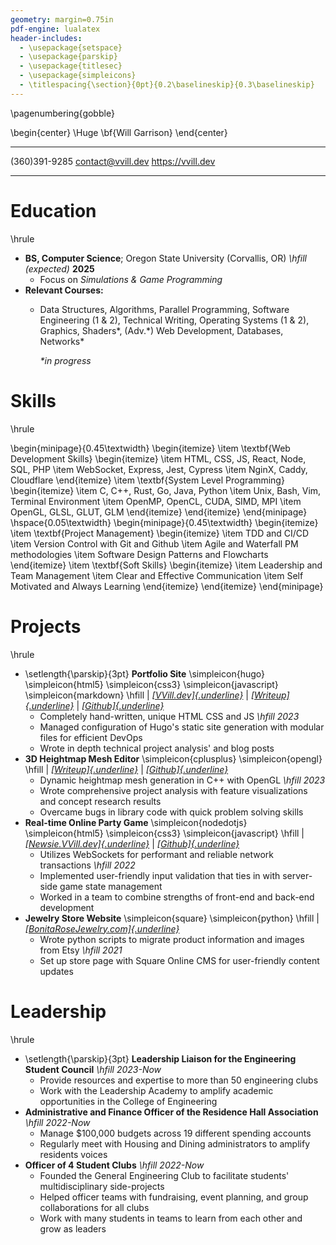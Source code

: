 ```yaml
---
geometry: margin=0.75in
pdf-engine: lualatex
header-includes:
  - \usepackage{setspace}
  - \usepackage{parskip}
  - \usepackage{titlesec}
  - \usepackage{simpleicons}
  - \titlespacing{\section}{0pt}{0.2\baselineskip}{0.3\baselineskip}
---
```


\pagenumbering{gobble}

\begin{center}
  \Huge \bf{Will Garrison}
\end{center}

  --------------- ------------------- -------------------
  (360)391-9285   contact@vvill.dev   https://vvill.dev
  --------------- ------------------- -------------------


# Education

\hrule

-   **BS, Computer Science**; Oregon State University (Corvallis, OR) *\hfill (expected)* **2025**
    -   Focus on *Simulations & Game Programming*
-   **Relevant Courses:**
    -   Data Structures, Algorithms, Parallel Programming, Software
        Engineering (1 & 2), Technical Writing, Operating Systems (1 &
        2), Graphics, Shaders\*, (Adv.\*) Web Development, Databases,
        Networks\*

        *\*in progress*

# Skills

\hrule

\begin{minipage}{0.45\textwidth}
  \begin{itemize}
  \item \textbf{Web Development Skills}
    \begin{itemize}
      \item HTML, CSS, JS, React, Node, SQL, PHP
      \item WebSocket, Express, Jest, Cypress
      \item NginX, Caddy, Cloudflare
    \end{itemize}
  \item \textbf{System Level Programming}
    \begin{itemize}
      \item C, C++, Rust, Go, Java, Python
      \item Unix, Bash, Vim, Terminal Environment
      \item OpenMP, OpenCL, CUDA, SIMD, MPI
      \item OpenGL, GLSL, GLUT, GLM
    \end{itemize}
  \end{itemize}
\end{minipage}
\hspace{0.05\textwidth}
\begin{minipage}{0.45\textwidth}
  \begin{itemize}
  \item \textbf{Project Management}
      \begin{itemize}
        \item TDD and CI/CD
        \item Version Control with Git and Github
        \item Agile and Waterfall PM methodologies
        \item Software Design Patterns and Flowcharts
      \end{itemize}
  \item \textbf{Soft Skills}
      \begin{itemize}
        \item Leadership and Team Management
        \item Clear and Effective Communication
        \item Self Motivated and Always Learning
      \end{itemize}
  \end{itemize}
\end{minipage}

# Projects

\hrule

-   \setlength{\parskip}{3pt} **Portfolio Site** 
    \simpleicon{hugo} \simpleicon{html5} \simpleicon{css3} \simpleicon{javascript}
    \simpleicon{markdown} \hfill | *[[VVill.dev]{.underline}](https://vvill.dev)* |
    *[[Writeup]{.underline}](https://vvill.dev/projects/website)* |
    *[[Github]{.underline}](https://github.com/VVill-ga/vvill.dev)*
    -   Completely hand-written, unique HTML CSS and JS *\hfill 2023*
    -   Managed configuration of Hugo's static site generation with modular 
        files for efficient DevOps
    -   Wrote in depth technical project analysis' and blog posts
-   **3D Heightmap Mesh Editor** \simpleicon{cplusplus} \simpleicon{opengl}
    \hfill | *[[Writeup]{.underline}](https://vvill.dev/projects/topotoucher)* | 
    *[[Github]{.underline}](https://github.com/VVill-ga/topotoucher)*
    -   Dynamic heightmap mesh generation in C++ with OpenGL *\hfill 2023*
    -   Wrote comprehensive project analysis with feature visualizations and 
        concept research results
    -   Overcame bugs in library code with quick problem solving skills
-   **Real-time Online Party Game** \simpleicon{nodedotjs}
    \simpleicon{html5} \simpleicon{css3} \simpleicon{javascript}
    \hfill | *[[Newsie.VVill.dev]{.underline}](https://newsie.vvill.dev)*
    \| *[[Github]{.underline}](https://github.com/VVill-ga/newsie)*
    -   Utilizes WebSockets for performant and reliable network transactions 
        *\hfill 2022*
    -   Implemented user-friendly input validation that ties in with server-side
        game state management
    -   Worked in a team to combine strengths of front-end and back-end 
        development
-   **Jewelry Store Website** \simpleicon{square} \simpleicon{python} \hfill | 
    *[[BonitaRoseJewelry.com]{.underline}](https://bonitarosejewelry.com)*
    -   Wrote python scripts to migrate product information and images
        from Etsy *\hfill 2021*
    -   Set up store page with Square Online CMS for user-friendly content 
        updates

# Leadership

\hrule

-   \setlength{\parskip}{3pt} **Leadership Liaison for the Engineering Student 
    Council** *\hfill 2023-Now*
    -   Provide resources and expertise to more than 50 engineering
        clubs
    -   Work with the Leadership Academy to amplify academic
        opportunities in the College of Engineering
-   **Administrative and Finance Officer of the Residence Hall
    Association** *\hfill 2022-Now*
    -   Manage \$100,000 budgets across 19 different spending accounts
    -   Regularly meet with Housing and Dining administrators to
        amplify residents voices
-   **Officer of 4 Student Clubs** *\hfill 2022-Now*
    -   Founded the General Engineering Club to facilitate students'
        multidisciplinary side-projects
    -   Helped officer teams with fundraising, event planning, and group 
        collaborations for all clubs
    -   Work with many students in teams to learn from each other and
        grow as leaders
